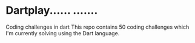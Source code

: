 # Dartplay......   .......
Coding challenges in dart
This repo contains 50 coding challenges which I'm currently solving using the Dart language.
